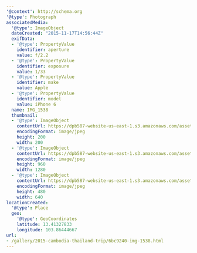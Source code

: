 ```yaml
---
'@context': http://schema.org
'@type': Photograph
associatedMedia:
  '@type': ImageObject
  dateCreated: "2015-11-17T14:56:44Z"
  exifData:
  - '@type': PropertyValue
    identifier: aperture
    value: f/2.2
  - '@type': PropertyValue
    identifier: exposure
    value: 1/33
  - '@type': PropertyValue
    identifier: make
    value: Apple
  - '@type': PropertyValue
    identifier: model
    value: iPhone 6
  name: IMG_1538
  thumbnail:
  - '@type': ImageObject
    contentUrl: https://dpb587-website-us-east-1.s3.amazonaws.com/asset/gallery/2015-cambodia-thailand-trip/6bc9240-img-1538~200x200.jpg
    encodingFormat: image/jpeg
    height: 200
    width: 200
  - '@type': ImageObject
    contentUrl: https://dpb587-website-us-east-1.s3.amazonaws.com/asset/gallery/2015-cambodia-thailand-trip/6bc9240-img-1538~1280.jpg
    encodingFormat: image/jpeg
    height: 960
    width: 1280
  - '@type': ImageObject
    contentUrl: https://dpb587-website-us-east-1.s3.amazonaws.com/asset/gallery/2015-cambodia-thailand-trip/6bc9240-img-1538~640w.jpg
    encodingFormat: image/jpeg
    height: 480
    width: 640
locationCreated:
  '@type': Place
  geo:
    '@type': GeoCoordinates
    latitude: 13.41327833
    longitude: 103.86444667
url:
- /gallery/2015-cambodia-thailand-trip/6bc9240-img-1538.html
---
```

